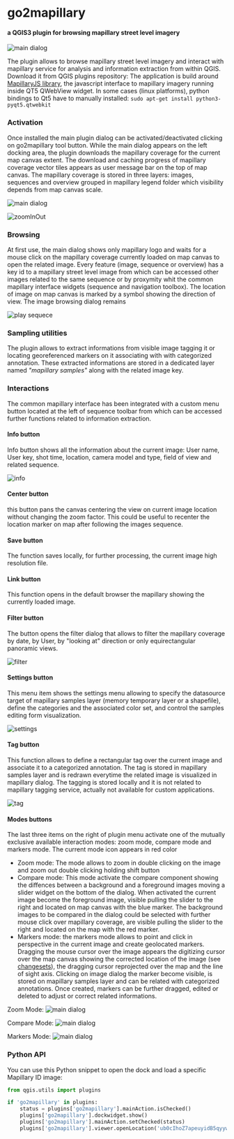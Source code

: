 # go2mapillary #
#### a QGIS3 plugin for browsing mapillary street level imagery
![main dialog](./docs/screen2.png)

The plugin allows to browse mapillary street level imagery and interact with mapillary service for analysis and information extraction from within QGIS. Download it from QGIS plugins repository: [](http://plugins.qgis.org/plugins/go2mapillary/)
The application is build around [MapillaryJS library](https://mapillary.github.io/mapillary-js/), the javascript interface to mapillary imagery running inside QT5 QWebView widget. In some cases (linux platforms), python bindings to Qt5 have to manually installed: `sudo apt-get install python3-pyqt5.qtwebkit`

### Activation
Once installed the main plugin dialog can be activated/deactivated clicking on go2mapillary tool button. While the main dialog appears on the left docking area, the plugin downloads the mapillary coverage for the current map canvas extent. The download and caching progress of mapillary coverage vector tiles appears as user message bar on the top of map canvas. The mapillary coverage is stored in three layers: images, sequences and overview grouped in mapillary legend folder which visibility depends from map canvas scale.

![main dialog](./docs/01_openDialog.gif)

![zoomInOut](./docs/02_zoomInOut.gif)

### Browsing
At first use, the main dialog shows only mapillary logo and waits for a mouse click on the mapillary coverage currently loaded on map canvas to open the related image. Every feature (image, sequence or overview) has a key id to a mapillary street level image from which can be accessed other images related to the same sequence or by proxymity whit the common mapillary interface widgets (sequence and navigation toolbox). The location of image on map canvas is marked by a symbol showing the direction of view.
The image browsing dialog remains

![play sequece](./docs/03_openPlaySequence.gif)

### Sampling utilities
The plugin allows to extract informations from visible image tagging it or locating georeferenced markers on it associating with with categorized annotation. These extracted informations are stored in a dedicated layer named *"mapillary samples"* along with the related image key.


### Interactions
The common mapillary interface has been integrated with a custom menu button located at the left of sequence toolbar from which can be accessed further functions related to information extraction.

#### Info button
Info button shows all the information about the current image: User name, User key, shot time, location, camera model and type, field of view and related sequence.

![info](./docs/09_info.gif)

#### Center button
this button pans the canvas centering the view on current image location without changing the zoom factor. This could be useful to recenter the location marker on map after following the images sequence.

#### Save button
The function saves locally, for further processing, the current image high resolution file.

#### Link button
This function opens in the default browser the mapillary showing the currently loaded image.

#### Filter button
The button opens the filter dialog that allows to filter the mapillary coverage by date, by User, by "looking at" direction or only equirectangular panoramic views.

![filter](./docs/08_filter.gif)

#### Settings button
This menu item shows the settings menu allowing to specify the datasource target of mapillary samples layer (memory temporary layer or a shapefile), define the categories and the associated color set, and control the samples editing form visualization.

![settings](./docs/07_settings.gif)

#### Tag button
This function allows to define a rectangular tag over the current image and associate it to a categorized annotation. The tag is stored in mapillary samples layer and is redrawn everytime the related image is visualized in mapillary dialog. The tagging is stored locally and it is not related to mapillary tagging service, actually not available for custom applications.

![tag](./docs/06_tagTool.gif)

#### Modes buttons
The last three items on the right of plugin menu activate one of the mutually exclusive available interaction modes: zoom mode, compare mode and markers mode. The current mode icon appears in red color

- Zoom mode: The mode allows to zoom in double clicking on the image and zoom out double clicking holding shift button
- Compare mode: This mode activate the compare component showing the diffences between a background and a foreground images moving a slider widget on the bottom of the dialog. When activated the current image become the foreground image, visible pulling the slider to the right and located on map canvas with the blue marker. The background images to be compared in the dialog could be selected with further mouse click over mapillary coverage, are visible pulling the slider to the right and located on the map with the red marker.
- Markers mode: the markers mode allows to point and click in perspective in the current image and create geolocated markers. Dragging the mouse cursor over the image appears the digitizing cursor over the map canvas showing the corrected location of the image (see [changesets](https://www.mapillary.com/developer/api-documentation/#changesets)), the dragging cursor reprojected over the map and the line of sight axis. Clicking on image dialog the marker become visible, is stored on mapillary samples layer and can be related with categorized annotations. Once created, markers can be further dragged, edited or deleted to adjust or correct related informations.

Zoom Mode:
![main dialog](./docs/04_zoomInOut.gif)

Compare Mode:
![main dialog](./docs/05_compareTool.gif)

Markers Mode:
![main dialog](./docs/04_markersCreateDrag.gif)

### Python API

You can use this Python snippet to open the dock and load a specific Mapillary ID image:
```python
from qgis.utils import plugins

if 'go2mapillary' in plugins:
    status = plugins['go2mapillary'].mainAction.isChecked()
    plugins['go2mapillary'].dockwidget.show()
    plugins['go2mapillary'].mainAction.setChecked(status)
    plugins['go2mapillary'].viewer.openLocation('ub0cIhoZ7apeuyidB5qyyw')
```
